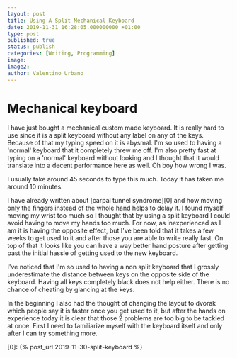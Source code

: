 ```yaml
---
layout: post
title: Using A Split Mechanical Keyboard
date: 2019-11-31 16:28:05.000000000 +01:00
type: post
published: true
status: publish
categories: [Writing, Programming]
image:
image2:
author: Valentino Urbano
---
```


# Mechanical keyboard

I have just bought a mechanical custom made keyboard. It is really hard to use since it is a split keyboard without any label on any of the keys. Because of that my typing speed on it is abysmal. I'm so used to having a 'normal' keyboard that it completely threw me off. I'm also pretty fast at typing on a 'normal' keyboard without looking and I thought that it would translate into a decent performance here as well. Oh boy how wrong I was.

I usually take around 45 seconds to type this much. Today it has taken me around 10 minutes.

I have already written about [carpal tunnel syndrome][0] and how moving only the fingers instead of the whole hand helps to delay it. I found myself moving my wrist too much so I thought that by using a split keyboard I could avoid having to move my hands too much. For now, as inexperienced as I am it is having the opposite effect, but I've been told that it takes a few weeks to get used to it and after those you are able to write really fast. On top of that it looks like you can have a way better hand posture after getting past the initial hassle of getting used to the new keyboard.

I've noticed that I'm so used to having a non split keyboard that I grossly underestimate the distance between keys on the opposite side of the keyboard. Having all keys completely black does not help either. There is no chance of cheating by glancing at the keys.

In the beginning I also had the thought of changing the layout to dvorak which people say it is faster once you get used to it, but after the hands on experience today it is clear that those 2 problems are too big to be tackled at once. First I need to familiarize myself with the keyboard itself and only after I can try something more.

[0]: {% post_url 2019-11-30-split-keyboard %}
